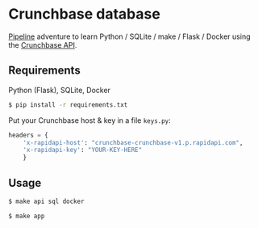 # Crunchbase database

[Pipeline](https://www.dataengineering.academy/) adventure to learn Python / SQLite / make / Flask / Docker using the [Crunchbase API](https://data.crunchbase.com/docs/using-the-api).

## Requirements

Python (Flask), SQLite, Docker

```bash
$ pip install -r requirements.txt
```

Put your Crunchbase host & key in a file `keys.py`:

```python
headers = {
    'x-rapidapi-host': "crunchbase-crunchbase-v1.p.rapidapi.com",
    'x-rapidapi-key': "YOUR-KEY-HERE"
    }
```

## Usage

```bash
$ make api sql docker
```

```bash
$ make app
```
